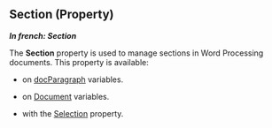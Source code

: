 
## Section (Property)

***In french: Section***
	



<a name="XUse"></a>
<a name="Use"></a>
<a name="description"></a>
The **Section** property is used to manage sections in Word Processing documents. This property is available: 

- on [docParagraph](../WDLang1/1000022483.md) variables. 

- on [Document](../WDLang1/1000022461.md) variables. 

- with the [Selection](../Proprietes/1000023033.md) property. 




